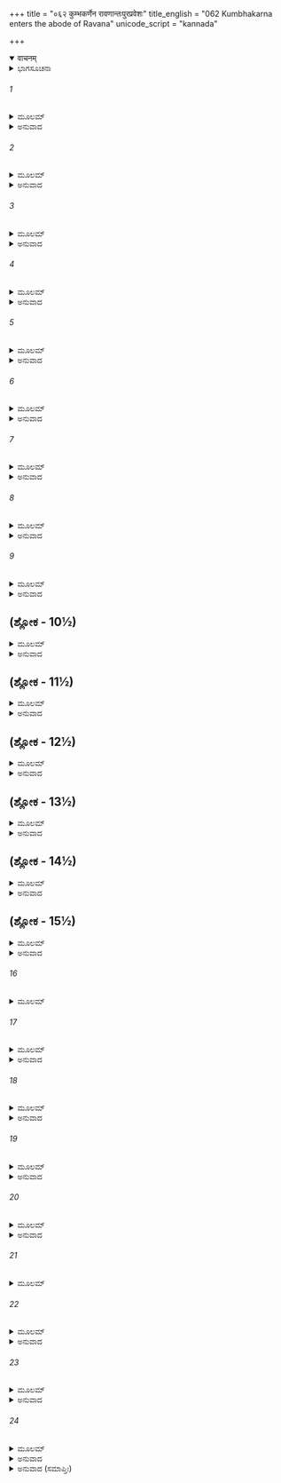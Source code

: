 +++
title = "०६२ कुम्भकर्णेन रावणान्तःपुरप्रवेशः"
title_english = "062 Kumbhakarna enters the abode of Ravana"
unicode_script = "kannada"

+++
<details open><summary>वाचनम्</summary>

<div class="audioEmbed"  caption="श्रीराम-हरिसीताराममूर्ति-घनपाठिभ्यां वचनम्" src="https://archive.org/download/Ramayana-recitation-Sriram-harisItArAmamUrti-Ghanapaati-v2/Kanda_6/Kanda_6_YK-062-Kumbhakarna_enters_the_abode_of_Ravana_0.mp3"></div>
</details>



<details><summary>ಭಾಗಸೂಚನಾ</summary>

ಅರಮನೆಗೆ ಬಂದ ಕುಂಭಕರ್ಣನಿಗೆ ರಾವಣನು ರಾಮನಿಂದ ಉಂಟಾದ ಭಯವನ್ನು ತಿಳಿಸಿ, ಶತ್ರುಸೈನ್ಯವನ್ನು ವಿನಾಶಗೊಳಿಸಲು ಅವನನ್ನು ಪ್ರೇರೇಪಿಸಿದನು
</details>

###### 1


<details><summary>ಮೂಲಮ್</summary>

ಸ ತು ರಾಕ್ಷಸ ಶಾರ್ದೂಲೋ ನಿದ್ರಾಮದಸಮಾಕುಲಃ ।  
ರಾಜಮಾರ್ಗಂ ಶ್ರಿಯಾ ಜುಷ್ಟಂ ಯಯೌ ವಿಪುಲವಿಕ್ರಮಃ ॥
</details>

<details><summary>ಅನುವಾದ</summary>

ಮಹಾಪರಾಕ್ರಮಿ ರಾಕ್ಷಸಶ್ರೇಷ್ಠನಾದ ಕುಂಭಕರ್ಣನು ನಿದ್ದೆಯಿಂದಲೂ, ಮದದಿಂದಲೂ ಉನ್ಮತ್ತನಂತಾಗಿ ಸಂಪದ್ಯುಕ್ತ ವಾದ ರಾಜಬೀದಿಯಲ್ಲಿ ಹೋಗುತ್ತಿದ್ದನು.॥1॥
</details>

###### 2


<details><summary>ಮೂಲಮ್</summary>

ರಾಕ್ಷಸಾನಾಂ ಸಹಸ್ರೈಶ್ಚ ವೃತಃ ಪರಮದುರ್ಜಯಃ ।  
ಗೃಹೇಭ್ಯಃ ಪುಷ್ಪವರ್ಷೇಣ ಕೀರ್ಯಮಾಣಸ್ತದಾ ಯಯೌ ॥
</details>

<details><summary>ಅನುವಾದ</summary>

ಅ ಪರಮದುರ್ಜಯ ವೀರನು ಸಾವಿರಾರು ರಾಕ್ಷಸರಿಂದ ಪರಿವೃತನಾಗಿ ಸಾಗುತ್ತಿದ್ದನು. ರಾಜಬೀದಿಯ ಪಕ್ಕದಲ್ಲಿದ್ದ ಮನೆಗಳಿಂದ ಅವನ ಮೇಲೆ ಹೂವುಗಳನ್ನು ಚೆಲ್ಲುತ್ತಿದ್ದರು.॥2॥
</details>

###### 3


<details><summary>ಮೂಲಮ್</summary>

ಸ ಹೇಮಜಾಲವಿತತಂ ಭಾನುಭಾಸ್ವರ ದರ್ಶನಮ್ ।  
ದದರ್ಶ ವಿಪುಲಂ ರಮ್ಯಂ ರಾಕ್ಷಸೇಂದ್ರ ನಿವೇಶನಮ್ ॥
</details>

<details><summary>ಅನುವಾದ</summary>

ಸ್ವರ್ಣಮಯ ಜಾಲರಿಗಳಿಂದ ಆಚ್ಛಾದಿತವಾದ, ಸೂರ್ಯನಂತೆ ಬೆಳಗುತ್ತಿದ್ದ ರಾಕ್ಷಸರಾಜ ರಾವಣನ ರಮಣೀಯ ವಿಶಾಲ ಅರಮನೆಯನ್ನು ನೋಡಿದನು.॥3॥
</details>

###### 4


<details><summary>ಮೂಲಮ್</summary>

ಸ ತತ್ತದಾ ಸೂರ್ಯ ಇವಾಭ್ರಜಾಲಂ  
ಪ್ರವಿಶ್ಯ ರಕ್ಷೋಧಿಪತೇರ್ನಿವೇಶನಮ್ ।  
ದದರ್ಶ ದೂರೇಽಗ್ರಜಮಾಸನಸ್ಥಂ  
ಸ್ವಯಂಭುವಂ ಶಕ್ರ ಇವಾಸನಸ್ಥಮ್ ॥
</details>

<details><summary>ಅನುವಾದ</summary>

ಸೂರ್ಯನು ಮೇಘಮಂಡಲವನ್ನು ಪ್ರವೇಶಿಸುವಂತೆ ಕುಂಭಕರ್ಣನು ರಾವಣನ ಅರಮನೆಯನ್ನು ಪ್ರವೇಶಿಸಿ, ದೇವೇಂದ್ರನು ದಿವ್ಯ ಕಮಲಾಸನದಲ್ಲಿ ವಿರಾಜಮಾನನಾದ ಸ್ವಯಂಭೂ ಬ್ರಹ್ಮನನ್ನು ದರ್ಶಿಸಿದಂತೆ ರಾಜ ಸಿಂಹಾಸನದಲ್ಲಿ ಕುಳಿತಿರುವ ತನ್ನಣ್ಣನನ್ನು ದೂರದಿಂದಲೇ ನೋಡಿದನು.॥4॥
</details>

###### 5


<details><summary>ಮೂಲಮ್</summary>

ಭ್ರಾತುಃ ಸ ಭವನಂ ಗಚ್ಛನ್ ರಕ್ಷೋಗಣಸಮನ್ವಿತಃ ।  
ಕುಂಭಕರ್ಣಃ  ಪದನ್ಯಾಸೈರ ಕಂಪಯತ ಮೇದಿನೀಮ್  ॥
</details>

<details><summary>ಅನುವಾದ</summary>

ರಾಕ್ಷಸರೊಂದಿಗೆ ಕುಂಭಕನು ತನ್ನಣ್ಣನ ಭವನವನ್ನು ಪ್ರವೇಶಿಸುವಾಗ ಅವನ ಪಾದಾಘಾತದಿಂದ ಭೂಮಿಯು ನಡುಗುತ್ತಿತ್ತು.॥5॥
</details>

###### 6


<details><summary>ಮೂಲಮ್</summary>

ಸೋಽಭಿಗಮ್ಯ ಗೃಹಂ ಭ್ರಾತುಃ ಕಕ್ಷ್ಯಾಮಭಿವಿಗಾಹ್ಯ ಚ ।  
ದದರ್ಶೋದ್ವಿಗ್ನಮಾಸೀನಂ ವಿಮಾನೇ ಪುಷ್ಪಕೇ ಗುರುಮ್ ॥
</details>

<details><summary>ಅನುವಾದ</summary>

ಅಣ್ಣನ ಭವನದ ಒಳ ಕಕ್ಷೆಯನ್ನು ಪ್ರವೇಶಿಸಿದಾಗ ಪುಷ್ಪಕವಿಮಾನದಲ್ಲಿ ವಿರಾಜನಾದ ರಾವಣನು ಉದ್ವಿಗ್ನ ಸ್ಥಿತಿಯಲ್ಲಿರುವುದನ್ನು ನೋಡಿದನು.॥6॥
</details>

###### 7


<details><summary>ಮೂಲಮ್</summary>

ಅಥ ದೃಷ್ಟ್ವಾದಶಗ್ರೀವಃ ಕುಂಭಕರ್ಣಮುಪಸ್ಥಿತಮ್ ।  
ತೂರ್ಣಮುತ್ಥಾಯ ಸಂಹೃಷ್ಟಃ ಸಂನಿಕರ್ಷಮುಪಾನಯತ್ ॥
</details>

<details><summary>ಅನುವಾದ</summary>

ಕುಂಭಕರ್ಣನು ಬಂದಿರುವುದನ್ನು ನೋಡಿ ದಶಕಂಠ ರಾವಣನು ಕೂಡಲೇ ಎದ್ದು ನಿಂತು, ಬಹಳ ಹರ್ಷದೊಂದಿಗೆ ಅವನನ್ನು ಬಳಿಗೆ ಕರೆದನು.॥7॥
</details>

###### 8


<details><summary>ಮೂಲಮ್</summary>

ಅಥಾಸೀನಸ್ಯ ಪರ್ಯಂಕೇ ಕುಂಭಕರ್ಣೋ ಮಹಾಬಲಃ ।  
ಭ್ರಾತುರ್ವವಂದೇ ಚರಣೌ ಕಿಂ ಕೃತ್ಯಮಿತಿಚಾಬ್ರವೀತ್ ॥
</details>

<details><summary>ಅನುವಾದ</summary>

ಮಹಾಬಲಿ ಕುಂಭಕರ್ಣನು ಸಿಂಹಾಸನದಲ್ಲಿ ಕುಳಿತಿರುವ ಅಣ್ಣನ ಪಾದಗಳಲ್ಲಿ ವಂದಿಸಿಕೊಂಡು- ‘ಯಾವ ಕಾರ್ಯ ಉಪಸ್ಥಿತವಾಗಿದೆ? ನನ್ನಿಂದೇನಾಗಬೇಕು?’ ಎಂದು ಕೇಳಿದನು.॥8॥
</details>

###### 9


<details><summary>ಮೂಲಮ್</summary>

ಉತ್ಪತ್ಯ ಚೈನಂ ಮುದಿತೋ ರಾವಣಃ ಪರಿಷಸ್ವಜೇ ।  
ಸ ಭ್ರಾತ್ರಾ ಸಂಪರಿಷ್ವಕ್ತೋ ಯಥಾವಚ್ಚಾಭಿನಂದಿತಃ ॥
</details>

<details><summary>ಅನುವಾದ</summary>

ರಾವಣನು ನೆಗೆದು ಮುಂದೆ ಬಂದು ಸಂತೋಷದಿಂದ ಕುಂಭಕರ್ಣನನ್ನು ಅಪ್ಪಿಕೊಂಡನು. ರಾವಣನು ಅವನನ್ನು ಆಲಂಗಿಸಿಕೊಂಡು ಅಭಿನಂದಿಸಿದನು.॥9॥
</details>

## (ಶ್ಲೋಕ - 10½)


<details><summary>ಮೂಲಮ್</summary>

ಕುಂಭಕರ್ಣಃ ಶುಭಂ ದಿವ್ಯಂ ಪ್ರತಿಪೇದೇ ವರಾಸನಮ್ ।  
ಸ ತದಾಸನಮಾಶ್ರಿತ್ಯ ಕುಂಭಕರ್ಣೋ ಮಹಾಬಲಃ ॥  
ಸಂರಕ್ತನಯನಃ ಕ್ರೋಧಾದ್ ರಾವಣಂ ವಾಕ್ಯಮಬ್ರವೀತ್ ।
</details>

<details><summary>ಅನುವಾದ</summary>

ಬಳಿಕ ಕುಂಭಕರ್ಣನು ಸುಂದರ ದಿವ್ಯಸಿಂಹಾಸನದಲ್ಲಿ ಕುಳಿತು, ಮಹಾ ಬಲಿ ಕುಂಭಕರ್ಣನು ಕ್ರೋಧದಿಂದ ಕಣ್ಣುಕೆಂಪಗಾಗಿಸಿ ರಾವಣನಲ್ಲಿ ಕೇಳಿದನು.॥10½॥
</details>

## (ಶ್ಲೋಕ - 11½)


<details><summary>ಮೂಲಮ್</summary>

ಕಿಮರ್ಥಮಹಮಾದೃತ್ಯ ತ್ವಯಾ ರಾಜನ್ ಪ್ರಬೋಧಿತಃ ॥  
ಶಂಸ ಕಸ್ಮಾದ್ಭಯಂ ತೇಽತ್ರ ಕೋ ವಾ ಪ್ರೇತೋ ಭವಿಷ್ಯತಿ ।
</details>

<details><summary>ಅನುವಾದ</summary>

ರಾಜನೇ! ಯಾವುದಕ್ಕಾಗಿ ನೀನು ತುಂಬಾ ಆದರದೊಂದಿಗೆ ನನ್ನನ್ನು ಏಕೆ ಎಚ್ಚರಿಸಿದೆ? ನಿನಗೆ ಯಾರಿಂದ ಭಯ ಉಂಟಾಗಿದೆ? ಎಂದು ಹೇಳು. ಯಾರು ಪರಲೋಕದ ಪಥಿಕನಾಗುವನು.॥11½॥
</details>

## (ಶ್ಲೋಕ - 12½)


<details><summary>ಮೂಲಮ್</summary>

ಭ್ರಾತರಂ ರಾವಣಃ ಕ್ರುದ್ಧಂ ಕುಂಭಕರ್ಣಮವಸ್ಥಿತಮ್ ॥  
ರೋಷೇಣ ಪರಿವೃತ್ತಾಭ್ಯಾಂನೇತ್ರಾಭ್ಯಾಂ ವಾಕ್ಯಮಬ್ರವೀತ್ ।
</details>

<details><summary>ಅನುವಾದ</summary>

ಆಗ ರಾವಣನು ತನ್ನ ಬಳಿ ಕುಪಿತನಾಗಿ ಕುಳಿತಿರುವ ಕುಂಭಕರ್ಣನಲ್ಲಿ ರೋಷದಿಂದ ಉರಿಯುವ ಕಣ್ಣುಗಳಿಂದ ಹೇಳಿದ.॥12½॥
</details>

## (ಶ್ಲೋಕ - 13½)


<details><summary>ಮೂಲಮ್</summary>

ಅದ್ಯ ತೇ ಸುಮಹಾನ್ಕಾಲಃ ಶಯಾನಸ್ಯ ಮಹಾಬಲ ॥  
ಸುಷುಪ್ತಸ್ತ್ವಂ ನ ಜಾನೀಷೇ ಮಮ ರಾಮಕೃತಂ ಭಯಮ್ ।
</details>

<details><summary>ಅನುವಾದ</summary>

ಮಹಾಬಲಿ ವೀರನೇ! ನೀನು ಮಲಗಿ ಬಹಳ ಸಮಯ ಕಳೆಯಿತು. ನೀನು ಗಾಢನಿದ್ರೆಯಲ್ಲಿ ಮುಳುಗಿದ್ದರಿಂದ ರಾಮನಿಂದ ನನಗೆ ಭಯ ಉಂಟಾದುದು ನಿನಗೆ ತಿಳಿಯದೆ ಹೋಯಿತು.॥13½॥
</details>

## (ಶ್ಲೋಕ - 14½)


<details><summary>ಮೂಲಮ್</summary>

ಏಷ ದಾಶರಥಿಃ ಶ್ರೀಮಾನ್ ಸುಗ್ರೀವಸಹಿತೋ ಬಲೀ ॥  
ಸಮುದ್ರಂ ಲಂಘಯಿತ್ವಾತು ಮೂಲಂ ನಃ ಪರಿಕೃಂತತಿ ।
</details>

<details><summary>ಅನುವಾದ</summary>

ಈ ದಶರಥಕುಮಾರ ಬಲಿಷ್ಠ ಶ್ರೀಮಾನ್ ರಾಮನು ಸುಗ್ರೀವನೊಂದಿಗೆ ಸಮುದ್ರವನ್ನು ದಾಟಿ ಇಲ್ಲಿಗೆ ಬಂದಿರುವನು ಹಾಗೂ ನಮ್ಮ ಕುಲವನ್ನು ವಿನಾಶಗೊಳಿಸುತ್ತಿದ್ದಾನೆ.॥14½॥
</details>

## (ಶ್ಲೋಕ - 15½)


<details><summary>ಮೂಲಮ್</summary>

ಹಂತ ಪಶ್ಯಸ್ವ ಲಂಕಾಯಾಂ ವನಾನ್ಯುಪವನಾನಿ ಚ ॥  
ಸೇತುನಾ ಸುಖಮಾಗತ್ಯ ವಾನರೈಕಾರ್ಣವಂ ಕೃತಮ್ ।
</details>

<details><summary>ಅನುವಾದ</summary>

ಅಯ್ಯೋ! ನೋಡು, ಸಮುದ್ರಕ್ಕೆ ಸೇತುವೆ ಕಟ್ಟಿ ಸುಖವಾಗಿ ಇಲ್ಲಿಗೆ ಬಂದಿರುವ ವಾನರರು ಲಂಕೆಯ ಸಮಸ್ತ ವನ, ಉಪವನಗಳನ್ನು ಸಮುದ್ರಮಯವನ್ನಾಗಿ ಮಾಡಿಬಿಟ್ಟಿದ್ದಾರೆ. ಇಲ್ಲಿ ವಾನರರೂಪೀ ಸಮುದ್ರವೇ ಉಂಟಾದಂತಿದೆ.॥15½॥
</details>

###### 16


<details><summary>ಮೂಲಮ್</summary>

ಯೇ ರಾಕ್ಷಸಾ ಮುಖ್ಯತಮಾ ಹತಾಸ್ತೇ ವಾನರೈರ್ಯುಧಿ ॥
</details>

###### 17


<details><summary>ಮೂಲಮ್</summary>

ವಾನರಾಣಾಂ ಕ್ಷಯಂ ಯುದ್ಧೇ ನ ಪಶ್ಯಾಮಿ ಕಥಂಚನ  ।  
ನ ಚಾಪಿ ವಾನರಾ ಯುದ್ಧೇ ಜಿತಪೂರ್ವಾಃ ಕದಾಚನ ॥
</details>

<details><summary>ಅನುವಾದ</summary>

ನಮ್ಮ ಮುಖ್ಯ ಮುಖ್ಯ ವೀರ ರಾಕ್ಷಸರನ್ನು ವಾನರರು ಯುದ್ಧದಲ್ಲಿ ಕೊಂದುಹಾಕಿದರು. ಆದರೆ ಯುದ್ಧದಲ್ಲಿ ವಾನರ ಸಂಹಾರವಾಗುವುದನ್ನು ನಾನು ನೋಡಿಲ್ಲ. ರಣದಲ್ಲಿ ಯಾವ ವಾನರರೂ ಪರಾಜಿತರಾಗುವುದಿಲ್ಲ.॥16-17॥
</details>

###### 18


<details><summary>ಮೂಲಮ್</summary>

ತದೇತದ್ ಭಯಮುತ್ಪನ್ನಂ ತ್ರಾಯಸ್ವೇಹ ಮಹಾಬಲ  ।  
ನಾಶಯ ತ್ವಮಿಮಾನದ್ಯ ತದರ್ಥಂ ಬೋಧಿತೋ ಭವಾನ್ ॥
</details>

<details><summary>ಅನುವಾದ</summary>

ಮಹಾಬಲಿ ವೀರನೇ! ಈಗ ನಮ್ಮ ಮೇಲೆ ಇದೇ ಭಯ ಬಂದೆರಗಿದೆ. ನೀನು ಇದರಿಂದ ನಮ್ಮನ್ನು ರಕ್ಷಿಸು. ಇಂದೇ ಈ ವಾನರರನ್ನು ನಾಶಗೊಳಿಸು. ಅದಕ್ಕಾಗಿ ನಿನ್ನನ್ನು ಎಬ್ಬಿಸಿರುವುದು.॥18॥
</details>

###### 19


<details><summary>ಮೂಲಮ್</summary>

ಸರ್ವಕ್ಷಪಿತಕೋಶಂ ಚ ಸ ತ್ವಮಭ್ಯುಪಪದ್ಯ ಮಾಮ್ ।  
ತ್ರಾಯಸ್ವೇಮಾಂ ಪುರೀಂ ಲಂಕಾಂ ಬಾಲವೃದ್ಧಾವಶೇಷಿತಾಮ್  ॥
</details>

<details><summary>ಅನುವಾದ</summary>

ನಮ್ಮ ಭಂಡಾರವೆಲ್ಲ ಬರಿದಾಗಿದೆ. ಇದನ್ನು ಗಮನಿಸಿ ಬಾಲಕರು ಮತ್ತು ವೃದ್ಧರೇ ಉಳಿದುಕೊಂಡಿರುವ ಈ ಲಂಕಾಪಟ್ಟಣವನ್ನು ನೀನು ರಕ್ಷಿಸು.॥19॥
</details>

###### 20


<details><summary>ಮೂಲಮ್</summary>

ಭ್ರಾತುರರ್ಥೇ ಮಹಾಬಾಹೋ ಕುರು ಕರ್ಮ ಸುದುಷ್ಕರಮ್ ।  
ಮಯೈವಂ ನೋಕ್ತಪೂರ್ವೋ ಹಿ ಭ್ರಾತಾ ಕಶ್ಚಿತ್ ಪರಂತಪ ॥
</details>

<details><summary>ಅನುವಾದ</summary>

ಮಹಾಬಾಹೋ! ನಿನ್ನ ಈ ಅಣ್ಣನಿಗಾಗಿ ಅತ್ಯಂತ ದುಷ್ಕರ ಪರಾಕ್ರಮವನ್ನು ತೋರು, ಪರಂತಪ! ಈ ಮೊದಲ ಎಂದಿಗೂ ಯಾವುದೇ ತಮ್ಮನಲ್ಲಿ ನಾನು ಇಂತಹ ಬೇಡಿಕೆ ಮಾಡಲಿಲ್ಲ.॥20॥
</details>

###### 21


<details><summary>ಮೂಲಮ್</summary>

ತ್ವಯ್ಯಸ್ತಿ ಮಮ ಚ ಸ್ನೇಹಃ ಪರಾ ಸಂಭಾವನಾ ಚ ಮೇ ।  
ದೈವಾಸುರೇಷು ಯುದ್ಧೇಷು ಬಹುಶೋರಾಕ್ಷಸರ್ಷಭ ॥
</details>

###### 22


<details><summary>ಮೂಲಮ್</summary>

ತ್ವಯಾ ದೇವಾಃ ಪ್ರತಿವ್ಯೆಹ್ಯ ನಿರ್ಜಿತಾಶ್ಚಾಸುರಾ ಯುಧಿ ॥
</details>

<details><summary>ಅನುವಾದ</summary>

ನಿನ್ನ ಮೇಲೆ ಅತ್ಯಧಿಕ ಸ್ನೇಹವಿದ್ದು, ನಿನ್ನಲ್ಲಿ ಭಾರೀ ಆಸೆ ಇಟ್ಟಿದ್ದೇನೆ. ರಾಕ್ಷಸಶ್ರೇಷ್ಠನೇ! ನೀನು ದೇವಾಸುರ ಸಂಗ್ರಾಮದಲ್ಲಿ ಅನೇಕ ಬಾರಿ ಶತ್ರುಪಕ್ಷದಲ್ಲಿ ನಿಂತು ದೇವಾಸುರರನ್ನು ಪರಾಜಯಗೊಳಿಸಿರುವೆ.॥21-22॥
</details>

###### 23


<details><summary>ಮೂಲಮ್</summary>

ತದೇತತ್ಸರ್ವಮಾತಿಷ್ಠ ವೀರ್ಯಂ ಭೀಮಪರಾಕ್ರಮ ।  
ನಹಿ ತೇ ಸರ್ವಭೂತೇಷು ದೃಶ್ಯತೇ ಸದೃಶೋ ಬಲೀ ॥
</details>

<details><summary>ಅನುವಾದ</summary>

ಭಯಂಕರ ಪರಾಕ್ರಮಿ ವೀರನೇ ! ನೀನೇ ಈ ಪರಾಕ್ರಮ ಪೂರ್ಣಕಾರ್ಯವನ್ನು ನೆರವೇರಿಸಬೇಕು. ಏಕೆಂದರೆ ಸಮಸ್ತ ಪ್ರಾಣಿಗಳಲ್ಲಿ ನಿನ್ನಂತಹ ಬಲವಂತನು ನನಗೆ ಬೇರೆ ಯಾರೂ ಕಾಣುವುದಿಲ್ಲ.॥23॥
</details>

###### 24


<details><summary>ಮೂಲಮ್</summary>

ಕುರುಷ್ವ ಮೇ ಪ್ರಿಯಹಿತಮೇತದುತ್ತಮಂ  
ಯಥಾಪ್ರಿಯಂ ಪ್ರಿಯರಣ ಬಾಂಧವಪ್ರಿಯ ।  
ಸ್ವತೇಜಸಾ ವ್ಯಥಯ ಸಪತ್ನವಾಹಿನೀಂ  
ಶರದ್ಘನಂ ಪವನ ಇವೋದ್ಯತೋ ಮಹಾನ್ ॥
</details>

<details><summary>ಅನುವಾದ</summary>

ನೀನು ಯುದ್ಧ ಪ್ರಿಯನೇ ಆಗಿರುವೆ. ತನ್ನ ಬಂಧು-ಬಾಂಧವರನ್ನು ಪ್ರೀತಿಸುವವನಾಗಿರುವೆ. ಈಗ ನೀನು ನನ್ನ ಈ ಉತ್ತಮವಾದ ಪ್ರಿಯ ಕಾರ್ಯವನ್ನು ಮಾಡು. ತನ್ನ ತೇಜದಿಂದ ಶತ್ರು ಸೈನ್ಯವನ್ನು ವೇಗವಾಗಿ ಬೀಸಿದ ಪ್ರಚಂಡವಾಯು ಶರದ್ ಋತುವಿನ ಮೋಡಗಳನ್ನು ಭಿನ್ನಭಿನ್ನ ಮಾಡುವಂತೆ, ವ್ಯಥಿತಗೊಳಿಸು.॥24॥
</details>

<details><summary>ಅನುವಾದ (ಸಮಾಪ್ತಿಃ)</summary>

ಶ್ರೀವಾಲ್ಮೀಕಿ ವಿರಚಿತ ಆರ್ಷರಾಮಾಯಣ ಆದಿಕಾವ್ಯದ ಯುದ್ಧಕಾಂಡದಲ್ಲಿ ಅರವತ್ತೆರಡನೆಯ ಸರ್ಗ ಪೂರ್ಣವಾಯಿತು.॥62॥
</details>
